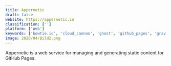 ```yaml
---
title: Appernetic
draft: false 
website: https://appernetic.io
classification: ['']
platform: ['Web']
keywords: ['bowtie.io', 'cloud_cannon', 'ghost', 'github_pages', 'grav', 'hexo+', 'jekyll', 'metalsmith', 'neocities', 'nikola', 'pancake.io', 'plone', 'site44', 'updog', 'fasty']
image: 2020/04/Bild2.png
---
```

Appernetic is a web service for managing and generating static content for GitHub Pages.
